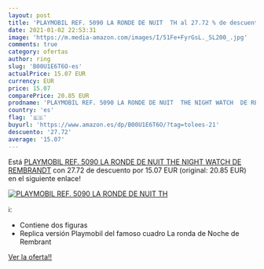 ```yaml
---
layout: post
title: 'PLAYMOBIL REF. 5090 LA RONDE DE NUIT  TH al 27.72 % de descuento'
date: 2021-01-02 22:53:31
image: 'https://m.media-amazon.com/images/I/51Fe+FyrGsL._SL200_.jpg'
comments: true
category: ofertas
author: ring
slug: 'B00U1E6T6O-es'
actualPrice: 15.07 EUR
currency: EUR
price: 15.07
comparePrice: 20.85 EUR
prodname: 'PLAYMOBIL REF. 5090 LA RONDE DE NUIT  THE NIGHT WATCH  DE REMBRANDT'
country: 'es'
flag: '🇪🇸'
buyurl: 'https://www.amazon.es/dp/B00U1E6T6O/?tag=tolees-21'
descuento: '27.72'
average: '15.07'
---
```


Está [PLAYMOBIL REF. 5090 LA RONDE DE NUIT  THE NIGHT WATCH  DE REMBRANDT](https://www.amazon.es/dp/B00U1E6T6O/?tag=tolees-21) con 27.72 de descuento por 15.07 EUR (original: 20.85 EUR) en el siguiente enlace!

[![PLAYMOBIL REF. 5090 LA RONDE DE NUIT  TH](https://m.media-amazon.com/images/I/51Fe+FyrGsL._SL200_.jpg)](https://www.amazon.es/dp/B00U1E6T6O/?tag=tolees-21)

ℹ️:

- Contiene dos figuras
- Replica versión Playmobil del famoso cuadro La ronda de Noche de Rembrant

[Ver la oferta!!](https://www.amazon.es/dp/B00U1E6T6O/?tag=tolees-21)
